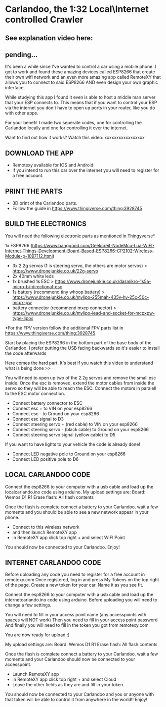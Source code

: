 # Carlandoo, the 1:32 Local\Internet controlled Crawler #

## See explanation video here: ##
## pending... ##


It's been a while since I've wanted to control a car using a mobile phone.
I got to work and found these amazing devices called ESP8266 that create their own wifi network and an even more amazing app called RemoteXY that allows you to connect to said ESP8266 AND even design your own graphic inferface.

While studying this app I found it even is able to host a middle man server that your ESP connects to.
This means that if you want to control your ESP via the internet you don't have to open up ports in your router, like you do with other apps.

For your benefit I made two seperate codes, one for controlling the Carlandoo locally and one for controlling it over the internet.

Want to find out how it works?
Watch this video: xxxxxxxxxxxxxxxxx


## DOWNLOAD THE APP

* Remotexy available for IOS and Android
* If you intend to run this car over the internet you will need to register for a free account.


## PRINT THE PARTS

* 3D print of the Carlandoo parts. 
* Follow the guide in https://www.thingiverse.com/thing:3928745


## BUILD THE ELECTRONICS

You will need the following electronic parts as mentioned in Thingyverse*

1x ESP8266 (https://www.banggood.com/Geekcreit-NodeMcu-Lua-WIFI-Internet-Things-Development-Board-Based-ESP8266-CP2102-Wireless-Module-p-1097112.html)
- 3x 2.2g servos (1 is steering servo, the others are motor servos) > https://www.dronejunkie.co.uk/22g-servo
- 2x 40mm white leds
- 1x brushed 1s ESC > https://www.dronejunkie.co.uk/dasmikro-1s5a-micro-bi-directional-esc
- 1s battery (recommend tiny whoop battery) > https://www.dronejunkie.co.uk/mylipo-255mah-435v-hv-25c-50c-mcpx-pw
- battery connector (recommend mxcp connector) > https://www.dronejunkie.co.uk/mylipo-lead-and-socket-for-mcpxpw-type-lipos

*For the FPV version follow the additional FPV parts list in https://www.thingiverse.com/thing:3928745

Start by placing the ESP8266 in the bottom part of the base body of the Carlandoo.
I prefer putting the USB facing backwards so it's easier to install the code afterwards

Here comes the hard part. It's best if you watch this video to understand what is being done >> 

You will need to open up two of the 2.2g servos and remove the small esc inside.
Once the esc is removed, extend the motor cables from inside the servo so they will be able to reach the ESC.
Connect the motors in paralell to the ESC motor connection.

* Connect battery connector to ESC
* Connect esc + to VIN on your esp8266
* Connect esc - to Ground on your esp8266
* Connect esc signal to D3
* Connect steering servo + (red cable) to VIN on your esp8266
* Connect steering servo - (black cable) to Ground on your esp8266
* Connect steering servo signal (yellow cable) to D5

If you want to have lights to your vehicle the code is already done!
* Connect LED negative pole to Ground on your esp8266
* Connect LED positive pole to D6




## LOCAL CARLANDOO CODE

Connect the esp8266 to your computer with a usb cable and load up the localcarlando.ino code using arduino.
My upload settings are:
Board: Wemos D1 R1
Erase flash: All flash contents

Once the flash is complete connect a battery to your Carlandoo, wait a few moments and you should be able to see a new network appear in your phone.
- Connect to this wireless network
- and then launch RemoteXY app
- in RemoteXY app click top right + and select WIFI Point

You should now be connected to your Carlandoo.
Enjoy!





## INTERNET CARLANDOO CODE

Before uploading any code you need to register for a free account in remotexy.com
Once registered, log in and press My Tokens on the top right of the page.
Create a new token for your car. Name it as you see fit.


Connect the esp8266 to your computer with a usb cable and load up the internetcarlando.ino code using arduino.
Before uploading you will need to change a few settings.

You will need to fill in your access point name (any accesspoints with spaces will NOT work)
Then you need to fill in your access point password
And finally you will need to fill in the token you got from remotexy.com

You are now ready for upload :)

My upload settings are:
Board: Wemos D1 R1
Erase flash: All flash contents

Once the flash is complete connect a battery to your Carlandoo, wait a few moments and your Carlandoo should now be connected to your accesspoint.
- Launch RemoteXY app
- in RemoteXY app click top right + and select Cloud
- Leave the other fields as they are and fill in your token.

You should now be connected to your Carlandoo and you or anyone with that token will be able to control it from anywhere in the world!!
Enjoy!
